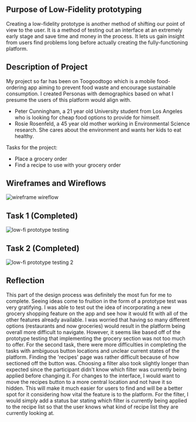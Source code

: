 ## Purpose of Low-Fidelity prototyping
Creating a low-fidelity prototype is another method of shifting our point of view to the user. It is a method of testing out an interface at an extremely early stage and save time and money in the process. It lets us gain insight from users find problems long before actually creating the fully-functioning platform.

## Description of Project

My project so far has been on Toogoodtogo which is a mobile food-ordering app aiming to prevent food waste and encourage sustainable consumption. I created Personas with demographics based on what I presume the users of this platform would align with. 

* Peter Cunningham, a 21 year old University student from Los Angeles who is looking for cheap food options to provide for himself.
* Rosie Rosenfeld, a 45 year old mother working in Environmental Science research. She cares about the environment and wants her kids to eat healthy.

Tasks for the project:
* Place a grocery order
* Find a recipe to use with your grocery order

## Wireframes and Wireflows
![wireframe wireflow](https://user-images.githubusercontent.com/114601982/199461101-4206ee9e-2cc9-4075-831f-312facd68790.png)


## Task 1 (Completed)
![low-fi prototype testing](https://user-images.githubusercontent.com/114601982/199461221-f95a2f43-00a9-482d-928f-b52090c0faff.png)

## Task 2 (Completed)
![low-fi prototype testing 2](https://user-images.githubusercontent.com/114601982/199461243-c5034da2-29ac-4a0d-b9f9-79ebf5a4f445.png)

## Reflection
This part of the design process was definitely the most fun for me to complete. Seeing ideas come to fruition in the form of a prototype test was very gratifying. I was able to test out the idea of incorporating a new grocery shopping feature on the app and see how it would fit with all of the other features already available. I was worried that having so many different options (restaurants and now groceries) would result in the platform being overall more difficult to navigate. However, it seems like based off of the prototype testing that implementing the grocery section was not too much to offer. For the second task, there were more difficulties in completing the tasks with ambiguous button locations and unclear current states of the platform. Finding the 'recipes' page was rather difficult because of how sectioned off the button was. Choosing a filter also took slightly longer than expected since the participant didn't know which filter was currently being applied before changing it. For changes to the interface, I would want to move the recipes button to a more central location and not have it so hidden. This will make it much easier for users to find and will be a better spot for it considering how vital the feature is to the platform. For the filter, I would simply add a status bar stating which filter is currently being applied to the recipe list so that the user knows what kind of recipe list they are currently looking at.


